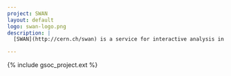 ```yaml
---
project: SWAN
layout: default
logo: swan-logo.png
description: |
  [SWAN](http://cern.ch/swan) is a service for interactive analysis in the cloud.  SWAN allows users to write and run their data analyses with only a web browser, leveraging on the widely-adopted Jupyter notebook interface. The user code, executions and data live entirely in the cloud. SWAN makes it easier to produce and share results and scientific code, access scientific software, produce tutorials and demonstrations as well as preserve analyses.

---
```


{% include gsoc_project.ext %}
